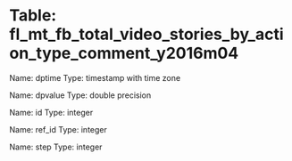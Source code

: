 Table: fl_mt_fb_total_video_stories_by_action_type_comment_y2016m04
===================================================================

Name: dptime
Type: timestamp with time zone

Name: dpvalue
Type: double precision

Name: id
Type: integer

Name: ref_id
Type: integer

Name: step
Type: integer

